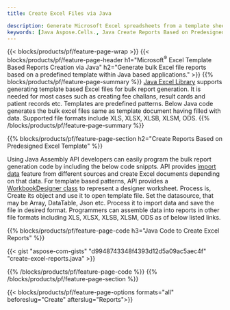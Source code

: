 ```yaml
---
title: Create Excel Files via Java

description: Generate Microsoft Excel spreadsheets from a template sheet using Java spreadsheet library
keywords: [Java Aspose.Cells., Java Create Reports Based on Predesigned Excel Template., Java Generate Reports Based on Predesigned Excel Template., Java Create Reports Based on Excel Template., Java Generate Reports Based on Excel Template., Java Create Excel files Based on Excel Template., Java Generate Excel files Based on Excel Template]
---
```


{{< blocks/products/pf/feature-page-wrap >}}
{{< blocks/products/pf/feature-page-header h1="Microsoft<sup>&reg;</sup> Excel Template Based Reports Creation via Java" h2="Generate bulk Excel file reports based on a predefined template within Java based applications." >}}
{{% blocks/products/pf/feature-page-summary %}}
[Java Excel Library](/cells/java/) supports generating template based Excel files for bulk report generation. It is needed for most cases such as creating fee challans, result cards and patient records etc. Templates are predefined patterns. Below Java code generates the bulk excel files same as template document having filled with data. Supported file formats include XLS, XLSX, XLSB, XLSM, ODS.
{{% /blocks/products/pf/feature-page-summary  %}}

{{% blocks/products/pf/feature-page-section  h2="Create Reports Based on Predesigned Excel Template" %}}

Using Java Assembly API developers can easily program the bulk report generation code by including the below code snippts. API provides [import data](https://docs.aspose.com/cells/java/import-and-export-data/) feature from different sources and create Excel documents depending on that data. For template based patterns, API provides a [WorkbookDesigner class](https://reference.aspose.com/cells/java/com.aspose.cells/WorkbookDesigner) to represent a designer worksheet. Process is, Create its object and use it to open template file. Set the datasource, that may be Array, DataTable, Json etc. Process it to import data and save the file in desired format. Programmers can assemble data into reports in other file formats including XLS, XLSX, XLSB, XLSM, ODS as of below listed links.



{{% blocks/products/pf/feature-page-code h3="Java Code to Create Excel Reports" %}}

{{< gist "aspose-com-gists" "d9948743348f4393d12d5a09ac5aec4f" "create-excel-reports.java" >}}

{{% /blocks/products/pf/feature-page-code  %}}
{{% /blocks/products/pf/feature-page-section %}}

{{< blocks/products/pf/feature-page-options formats="all" beforeslug="Create" afterslug="Reports">}}

